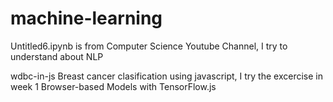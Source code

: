 # machine-learning

Untitled6.ipynb
is from Computer Science Youtube Channel, I try to understand about NLP

wdbc-in-js
Breast cancer clasification using javascript, I try the excercise in week 1 Browser-based Models with TensorFlow.js

